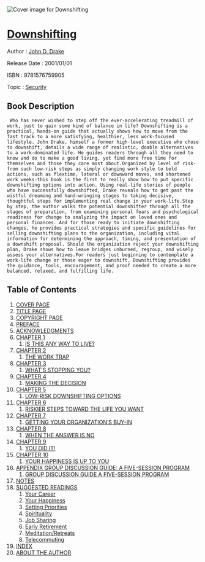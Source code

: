 ![Cover image for Downshifting](https://imgdetail.ebookreading.net/cover/cover/security/EB9781576759905.jpg)

[Downshifting](https://ebookreading.net/view/book/Downshifting-EB9781576759905_1.html "Downshifting")
====================================================================================================================

Author : [John D. Drake](https://ebookreading.net/search/author/John+D.+Drake)

Release Date : 2001/01/01

ISBN : 9781576759905

Topic : [Security](https://ebookreading.net/search/category/security)

Book Description
-----------------

     Who has never wished to step off the ever-accelerating treadmill of work, just to gain some kind of balance in life? Downshifting is a practical, hands-on guide that actually shows how to move from the fast track to a more satisfying, healthier, less work-focused lifestyle. John Drake, himself a former high-level executive who chose to downshift, details a wide range of realistic, doable alternatives to a work-dominated life. He guides readers through all they need to know and do to make a good living, yet find more free time for themselves and those they care most about.Organized by level of risk-from such low-risk steps as simply changing work style to bold actions, such as flextime, lateral or downward moves, and shortened work weeks-this book is the first to really show how to put specific downshifting options into action. Using real-life stories of people who have successfully downshifted, Drake reveals how to get past the wistful dreaming and hand-wringing stages to taking decisive, thoughtful steps for implementing real change in your work-life.Step by step, the author walks the potential downshifter through all the stages of preparation, from examining personal fears and psychological readiness for change to analyzing the impact on loved ones and personal finances. And for those ready to initiate downshifting changes, he provides practical strategies and specific guidelines for selling downshifting plans to the organization, including vital information for determining the approach, timing, and presentation of a downshift proposal. Should the organization reject your downshifting plan, Drake shows how to leave bridges unburned, regroup, and wisely assess your alternatives.For readers just beginning to contemplate a work-life change or those eager to downshift, Downshifting provides the guidance, tools, encouragement, and proof needed to create a more balanced, relaxed, and fulfilling life.                 
Table of Contents
-----------------

1. [COVER PAGE](https://ebookreading.net/view/book/Downshifting-EB9781576759905_0.html)
1. [TITLE PAGE](https://ebookreading.net/view/book/Downshifting-EB9781576759905_4.html)
1. [COPYRIGHT PAGE](https://ebookreading.net/view/book/Downshifting-EB9781576759905_5.html)
1. [PREFACE](https://ebookreading.net/view/book/Downshifting-EB9781576759905_7.html)
1. [ACKNOWLEDGMENTS](https://ebookreading.net/view/book/Downshifting-EB9781576759905_9.html)
1. [CHAPTER 1](https://ebookreading.net/view/book/Downshifting-EB9781576759905_10.html)
    1. [IS THIS ANY WAY TO LIVE?](https://ebookreading.net/view/book/Downshifting-EB9781576759905_10.html#h2)
1. [CHAPTER 2](https://ebookreading.net/view/book/Downshifting-EB9781576759905_11.html)
    1. [THE WORK TRAP](https://ebookreading.net/view/book/Downshifting-EB9781576759905_11.html#h3)
1. [CHAPTER 3](https://ebookreading.net/view/book/Downshifting-EB9781576759905_12.html)
    1. [WHAT’S STOPPING YOU?](https://ebookreading.net/view/book/Downshifting-EB9781576759905_12.html#h4)
1. [CHAPTER 4](https://ebookreading.net/view/book/Downshifting-EB9781576759905_13.html)
    1. [MAKING THE DECISION](https://ebookreading.net/view/book/Downshifting-EB9781576759905_13.html#h5)
1. [CHAPTER 5](https://ebookreading.net/view/book/Downshifting-EB9781576759905_14.html)
    1. [LOW-RISK DOWNSHIFTING OPTIONS](https://ebookreading.net/view/book/Downshifting-EB9781576759905_14.html#h6)
1. [CHAPTER 6](https://ebookreading.net/view/book/Downshifting-EB9781576759905_16.html)
    1. [RISKIER STEPS TOWARD THE LIFE YOU WANT](https://ebookreading.net/view/book/Downshifting-EB9781576759905_16.html#h7)
1. [CHAPTER 7](https://ebookreading.net/view/book/Downshifting-EB9781576759905_18.html)
    1. [GETTING YOUR ORGANIZATION’S BUY-IN](https://ebookreading.net/view/book/Downshifting-EB9781576759905_18.html#h8)
1. [CHAPTER 8](https://ebookreading.net/view/book/Downshifting-EB9781576759905_19.html)
    1. [WHEN THE ANSWER IS NO](https://ebookreading.net/view/book/Downshifting-EB9781576759905_19.html#h9)
1. [CHAPTER 9](https://ebookreading.net/view/book/Downshifting-EB9781576759905_20.html)
    1. [YOU DID IT!](https://ebookreading.net/view/book/Downshifting-EB9781576759905_20.html#h10)
1. [CHAPTER 10](https://ebookreading.net/view/book/Downshifting-EB9781576759905_23.html)
    1. [YOUR HAPPINESS IS UP TO YOU](https://ebookreading.net/view/book/Downshifting-EB9781576759905_23.html#h11)
1. [APPENDIX GROUP DISCUSSION GUIDE: A FIVE-SESSION PROGRAM](https://ebookreading.net/view/book/Downshifting-EB9781576759905_25.html)
    1. [GROUP DISCUSSION GUIDE A FIVE-SESSION PROGRAM](https://ebookreading.net/view/book/Downshifting-EB9781576759905_25.html#h1)
1. [NOTES](https://ebookreading.net/view/book/Downshifting-EB9781576759905_26.html)
1. [SUGGESTED READINGS](https://ebookreading.net/view/book/Downshifting-EB9781576759905_27.html)
    1. [Your Career](https://ebookreading.net/view/book/Downshifting-EB9781576759905_27.html#h15)
    1. [Your Happiness](https://ebookreading.net/view/book/Downshifting-EB9781576759905_27.html#h16)
    1. [Setting Priorities](https://ebookreading.net/view/book/Downshifting-EB9781576759905_27.html#h17)
    1. [Spirituality](https://ebookreading.net/view/book/Downshifting-EB9781576759905_27.html#h18)
    1. [Job Sharing](https://ebookreading.net/view/book/Downshifting-EB9781576759905_27.html#h19)
    1. [Early Retirement](https://ebookreading.net/view/book/Downshifting-EB9781576759905_27.html#h20)
    1. [Meditation/Retreats](https://ebookreading.net/view/book/Downshifting-EB9781576759905_27.html#h21)
    1. [Telecommuting](https://ebookreading.net/view/book/Downshifting-EB9781576759905_27.html#h22)
1. [INDEX](https://ebookreading.net/view/book/Downshifting-EB9781576759905_28.html)
1. [ABOUT THE AUTHOR](https://ebookreading.net/view/book/Downshifting-EB9781576759905_0.html)
